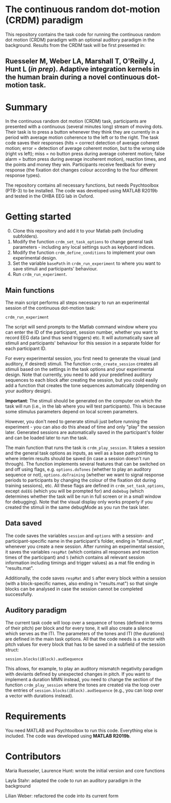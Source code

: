 The continuous random dot-motion (CRDM) paradigm
================================================

This repository contains the task code for running the continuous random dot motion (CRDM) 
paradigm with an optional auditory paradigm in the background. Results from the CRDM task 
will be first presented in:

Ruesseler M, Weber LA, Marshall T, O'Reilly J, Hunt L (_in prep_). Adaptive integration
kernels in the human brain during a novel continuous dot-motion task.
---------------------------------------------------------------------------------------

# Summary
In the continuous random dot motion (CRDM) task, participants are presented with a 
continuous (several minutes long) stream of moving dots. Their task is to press a button
whenever they think they are currently in a period with average motion coherence to the
left or to the right. The task code saves their responses (hits = correct detection of
average coherent motion; error = detection of average coherent motion, but to the wrong
side (right vs left); miss = no button press during average coherent motion; false alarm
= button press during average incoherent motion), reaction times, and the points and money
they win. Participants receive feedback for every response (the fixation dot changes colour
according to the four different response types).

The repository contains all necessary functions, but needs Psychtoolbox (PTB-3) to be installed.
The code was developed using MATLAB R2019b and tested in the OHBA EEG lab in Oxford.

# Getting started
0. Clone this repository and add it to your Matlab path (including subfolders).
1. Modify the function `crdm_set_task_options` to change general task parameters - including any 
local settings such as keyboard indices.
2. Modify the function `crdm_define_conditions` to implement your own experimental design.
3. Set the variable `basePath` in `crdm_run_experiment` to where you want to save stimuli and 
participants' behaviour.
4. Run `crdm_run_experiment`.

## Main functions
The main script performs all steps necessary to run an experimental session of the continuous 
dot-motion task:
```
crdm_run_experiment
```
The script will send prompts to the Matlab command window where you can enter the ID of the 
participant, session number, whether you want to record EEG data (and thus send triggers)
etc. It will automatically save all stimuli and participants' behaviour for this session in
a separate folder for each participant ID.

For every experimental session, you first need to generate the visual (and auditory, if desired) stimuli.
The function `crdm_create_session` creates all stimuli based on the settings in the task options and your
experimental design. Note that currently, you need to add your predefined auditory sequences to each
block after creating the session, but you could easily add a function that creates the tone sequences
automatically (depending on your auditory design).

**Important**: The stimuli should be generated on the computer on which the task will run (i.e., in the
lab where you will test participants). This is because some stimulus parameters depend on local screen
parameters. 

However, you don't need to generate stimuli just before running the experiment - you can also do this 
ahead of time and only "play" the session later. Generated sessions are automatically saved in the 
participant's folder and can be loaded later to run the task.

The main function that runs the task is `crdm_play_session`. It takes a session and the general task
options as inputs, as well as a base path pointing to where interim results should be saved (in case
a session doesn't run through). The function implements several features that can be switched on and
off using flags, e.g. `options.doTones` (whether to play an auditory sequence or not), `options.doTraining`
(whether we want to signal response periods to participants by changing the colour of the fixation dot
during training sessions), etc. All these flags are defined in `crdm_set_task_options`, except
`doEEG` (which you will be prompted for) and `doDebug` (which determines whether the task will be run
in full screen or in a small window for debugging). Note that the visual display only works properly
if you created the stimuli in the same debugMode as you run the task later. 

## Data saved
The code saves the variables `session` and `options` with a session- and participant-specific name in
the participant's folder, ending in "stimuli.mat", whenever you create a new session. After running an 
experimental session, it saves the variables `respMat` (which contains all responses and reaction times
of the participant) and `S` (which contains all relevant session information including timings and 
trigger values) as a mat file ending in "results.mat". 

Additionally, the code saves `respMat` and `S` after every block within a session (with a block-specific
names, also ending in "results.mat") so that single blocks can be analysed in case the session cannot be 
completed successfully.

## Auditory paradigm
The current task code will loop over a sequence of tones (defined in terms of their pitch) per block
and for every tone, it will also create a silence which serves as the ITI. The parameters of the tones
and ITI (the durations) are defined in the main task options. All that the code needs is a vector with
pitch values for every block that has to be saved in a subfield of the session struct:
```
session.blocks(iBlock).audSequence
```
This allows, for example, to play an auditory mismatch negativity paradigm with deviants defined by 
unexpected changes in pitch. If you want to implement a duration MMN instead, you need to change the
section of the function `crdm_play_session` where the tones are created via the loop over the entries
of `session.blocks(iBlock).audSequence` (e.g., you can loop over a vector with durations instead).

# Requirements
You need MATLAB and Psychtoolbox to run this code. Everything else is included. The code was developed 
using **MATLAB R2019b**.

# Contributors
Maria Ruesseler, Laurence Hunt: wrote the initial version and core functions

Layla Stahr: adapted the code to run an auditory paradigm in the background

Lilian Weber: refactored the code into its current form



